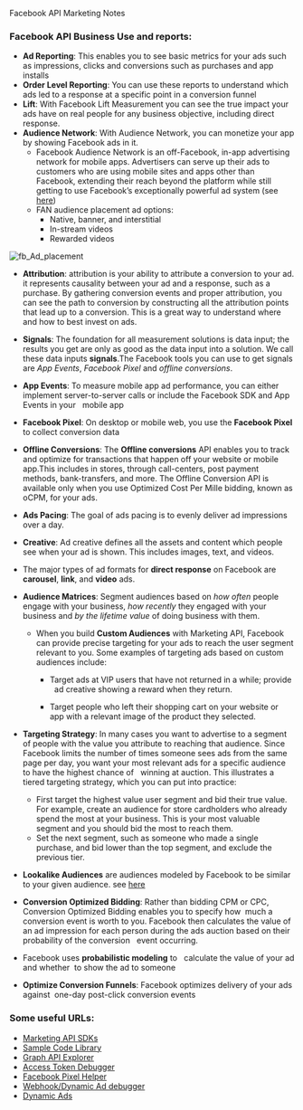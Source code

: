 Facebook API Marketing Notes

### Facebook API Business Use and reports: 

- **Ad Reporting**: This enables you to see basic metrics for your ads such as impressions, clicks and conversions such as purchases and app installs
- **Order Level Reporting**: You can use these reports to understand which   ads led to a response at a specific point in a conversion funnel
- **Lift**: With Facebook Lift Measurement you can see the true impact your ads have on real people for any business objective, including direct response.
- **Audience Network**: With Audience Network, you can monetize your app by showing Facebook ads in it.
  - Facebook Audience Network is an off-Facebook, in-app advertising network for mobile apps. Advertisers can serve up their ads to customers who are using mobile sites and apps other than Facebook,  extending their reach beyond the platform while still getting to use Facebook’s exceptionally powerful ad system (see [here](<https://adespresso.com/blog/facebook-audience-network/>))
  - FAN audience placement ad options:
    - Native, banner, and interstitial
    - In-stream videos
    - Rewarded videos

![fb_Ad_placement](/Users/z013lgl/sandbox/github/seabull/resources/assets/fb_Ad_placement.png)

- **Attribution**: attribution is your ability to attribute a conversion to your ad. it represents causality
  between your ad and a response, such as a purchase. By gathering conversion events and proper attribution, you can see the path to conversion by constructing all the attribution points that lead up
  to a conversion. This is a great way to understand where and how to best invest on ads.

- **Signals**: The foundation for all measurement solutions is data input; the results you get are only as good as the data input into a solution. We call these data inputs **signals**.The Facebook tools you can use to get
  signals are *App Events*, *Facebook Pixel* and *offline conversions*.  

- **App Events**: To measure mobile app ad performance, you can either implement server-to-server calls or include the Facebook SDK and App Events in your   mobile app 

- **Facebook Pixel**: On desktop or mobile web, you use the **Facebook Pixel** to collect conversion data

- **Offline Conversions**: The **Offline conversions** API enables you to track and optimize for transactions that happen off your website or mobile app.This includes in stores, through call-centers, post payment methods, bank-transfers, and more. The Offline Conversion API is available only when you use Optimized Cost Per Mille bidding, known as oCPM, for your ads. 

- **Ads Pacing**: The goal of ads pacing is to evenly deliver ad impressions over a day.

- **Creative**: Ad creative defines all the assets and content which people see when your ad is shown. This includes images, text, and videos.

- The major types of ad formats for **direct response** on Facebook are **carousel**, **link**, and **video** ads.

- **Audience Matrices**: Segment audiences based on *how often* people engage with your business, *how recently* they engaged with your business and *by the lifetime value* of doing business with them. 

  - When you build **Custom Audiences** with Marketing API, Facebook can provide precise targeting for your ads to reach the user segment relevant to you. Some examples of targeting ads based on custom audiences include: 

    - Target ads at VIP users that have not returned in a while; provide   ad creative showing a reward when they return. 

    - Target people who left their shopping cart on your website or   app with a relevant image of the product they selected. 

- **Targeting Strategy**: In many cases you want to advertise to a segment of people with the value you attribute to reaching that audience. Since Facebook limits the number of times someone sees ads from the same page per day, you want your most relevant ads for a specific audience to have the highest chance of   winning at auction. This illustrates a tiered targeting strategy, which you can put into practice: 

  - First target the highest value user segment and bid their true value. For example, create an audience for store cardholders who already spend the most at your business. This is your most valuable segment and you should bid the most to reach them. 
  - Set the next segment, such as someone who made a single purchase, and bid lower than the top segment, and exclude the previous tier. 

- **Lookalike Audiences** are audiences modeled by Facebook to be similar to your given audience. see [here](http://fb.me/tieredla) 

- **Conversion Optimized Bidding**: Rather than bidding CPM or CPC, Conversion Optimized Bidding enables you to specify how  much a conversion event is worth to you. Facebook then calculates the value of an ad impression for each person during the ads auction based on their probability of the conversion   event occurring.

- Facebook uses **probabilistic modeling** to   calculate the value of your ad and whether  to show the ad to someone   

- **Optimize Conversion Funnels**: Facebook optimizes delivery of your ads against  one-day post-click conversion events

### Some useful URLs:

- [Marketing API SDKs](http://fb.me/sdks)
- [Sample Code Library](http://fb.me/samples)
- [Graph API Explorer](http://fb.me/explorer)
- [Access Token Debugger](http://fb.me/access)
- [Facebook Pixel Helper](http://fb.me/pixelhelp)
- [Webhook/Dynamic Ad debugger](http://fb.me/dadebug)
- [Dynamic Ads](http://fb.me/dynads)

